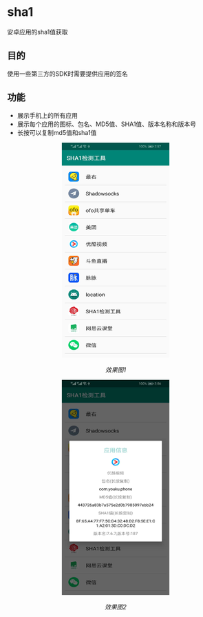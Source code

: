 # sha1
安卓应用的sha1值获取
## 目的
使用一些第三方的SDK时需要提供应用的签名
## 功能
- 展示手机上的所有应用
- 展示每个应用的图标、包名、MD5值、SHA1值、版本名称和版本号
- 长按可以复制md5值和sha1值

<p align="center">
	<img src="https://github.com/tiantianchiji/sha1/blob/master/11557212253_.pic.jpg?raw=true" alt="Sample"  width="250" height="500">
	<p align="center">
		<em>效果图1</em>
	</p>
</p>
<p align="center">
	<img src="https://github.com/tiantianchiji/sha1/blob/master/21557212258_.pic.jpg?raw=true" alt="Sample"  width="250" height="500">
	<p align="center">
		<em>效果图2</em>
	</p>
</p>
